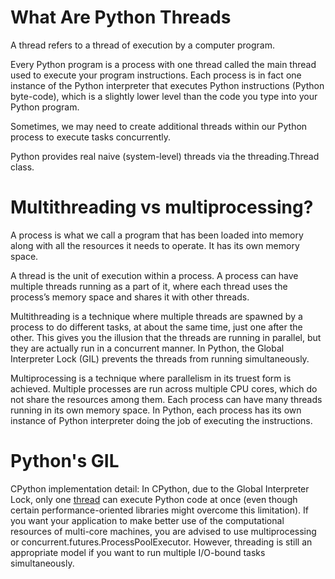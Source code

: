 # What Are Python Threads

A thread refers to a thread of execution by a computer program.

Every Python program is a process with one thread called the main thread used to execute your program instructions. Each process is in fact one instance of the Python interpreter that executes Python instructions (Python byte-code), which is a slightly lower level than the code you type into your Python program.

Sometimes, we may need to create additional threads within our Python process to execute tasks concurrently.

Python provides real naive (system-level) threads via the threading.Thread class.

# Multithreading vs multiprocessing?

A process is what we call a program that has been loaded into memory along with all the resources it needs to operate. It has its own memory space.

A thread is the unit of execution within a process. A process can have multiple threads running as a part of it, where each thread uses the process’s memory space and shares it with other threads.

Multithreading is a technique where multiple threads are spawned by a process to do different tasks, at about the same time, just one after the other. This gives you the illusion that the threads are running in parallel, but they are actually run in a concurrent manner. In Python, the Global Interpreter Lock (GIL) prevents the threads from running simultaneously.

Multiprocessing is a technique where parallelism in its truest form is achieved. Multiple processes are run across multiple CPU cores, which do not share the resources among them. Each process can have many threads running in its own memory space. In Python, each process has its own instance of Python interpreter doing the job of executing the instructions.

# Python's GIL

CPython implementation detail: In CPython, due to the Global Interpreter Lock, only one [thread](https://docs.python.org/3/library/threading.html) can execute Python code at once (even though certain performance-oriented libraries might overcome this limitation). If you want your application to make better use of the computational resources of multi-core machines, you are advised to use multiprocessing or concurrent.futures.ProcessPoolExecutor. However, threading is still an appropriate model if you want to run multiple I/O-bound tasks simultaneously.